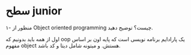 # سطح junior

۱- منظور از Object oriented programming چیست؟ توضیح دهید. 

اول از همه باید بدونیم که oop یک پارادایم برنامه نویسی است که پایه اون بر اساس مفهوم object هستش. و میتونه شامل دیتا و کد باشد. 



